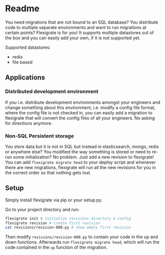 # Readme

You need migrations that are not bound to an SQL database? You distribute code to multiple separate environments and want to run migrations at certain points? Flexigrate is for you! It supports multiple datastores out of the box and you can easily add your own, if it is not supported yet.

Supported datastores:

- redis
- file based

## Applications

### Distributed development environment
If you i.e. distribute development environments amongst your engineers and change something about this environment, i.e. modify a config file format, where the config file is not checked in, you can easily add a migration to flexigrate that will convert the config files of all your engineers. No asking for directions anymore.

### Non-SQL Persistent storage
You store data but it is not in SQL but instead in elasticsearch, mongo, redis or anywhere else? You modified the way something is stored or need to re-run some initialization? No problem. Just add a new revision to flexigrate! You can add `flexigrate migrate head` to your deploy script and whenever there are new migrations, flexigrate will run all the new revisions for you in the correct order so that nothing gets lost.

## Setup
Simply install flexigrate via pip or your setup.py.

Go to your project directory and run:

```bash
flexigrate init # initialize revisions directory & config
flexigrate revision # create first revision
cat revisions/revision-000.py # show empty first revision
```

Then modify `revisions/revision-000.py` to contain your code in the up and down functions. Afterwards run `flexigrate migrate head`, which will run the code contained in the `up` function of the migration.
